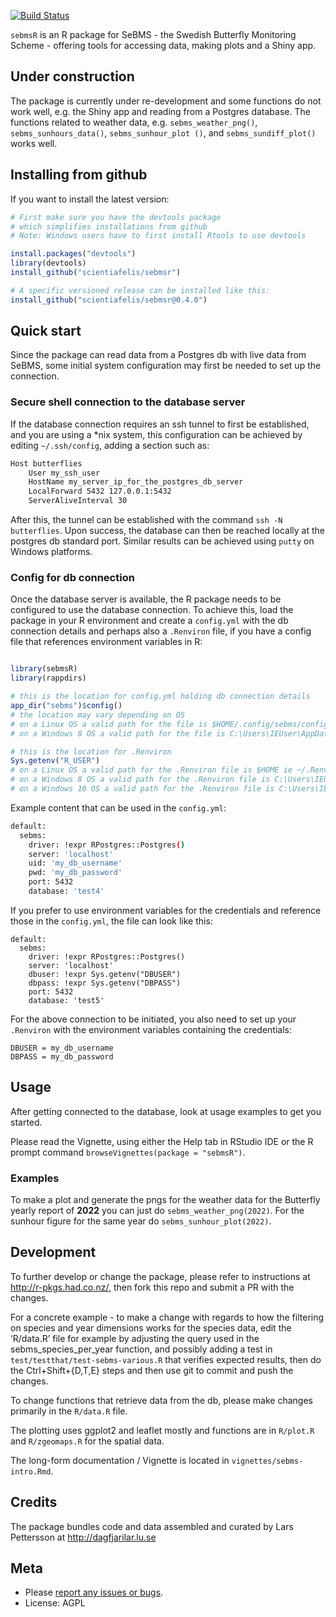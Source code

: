 [![Build
Status](https://scientiafelis/sebmsr.svg?branch=master)](https://scientiafelis/sebmsr)

<!-- README.md is generated from README.Rmd. Please edit that file -->

`sebmsR` is an R package for SeBMS - the Swedish Butterfly Monitoring
Scheme - offering tools for accessing data, making plots and a Shiny
app.

## Under construction

The package is currently under re-development and some functions do not
work well, e.g. the Shiny app and reading from a Postgres database. The
functions related to weather data, e.g. `sebms_weather_png()`,
`sebms_sunhours_data()`, `sebms_sunhour_plot ()`, and
`sebms_sundiff_plot()` works well.

## Installing from github

If you want to install the latest version:

``` r
# First make sure you have the devtools package
# which simplifies installations from github
# Note: Windows users have to first install Rtools to use devtools

install.packages("devtools") 
library(devtools)
install_github("scientiafelis/sebmsr")

# A specific versioned release can be installed like this:
install_github("scientiafelis/sebmsr@0.4.0")
```

## Quick start

Since the package can read data from a Postgres db with live data from
SeBMS, some initial system configuration may first be needed to set up
the connection.

### Secure shell connection to the database server

If the database connection requires an ssh tunnel to first be
established, and you are using a \*nix system, this configuration can be
achieved by editing `~/.ssh/config`, adding a section such as:

``` bash
Host butterflies
    User my_ssh_user
    HostName my_server_ip_for_the_postgres_db_server
    LocalForward 5432 127.0.0.1:5432
    ServerAliveInterval 30
```

After this, the tunnel can be established with the command
`ssh -N butterflies`. Upon success, the database can then be reached
locally at the postgres db standard port. Similar results can be
achieved using `putty` on Windows platforms.

### Config for db connection

Once the database server is available, the R package needs to be
configured to use the database connection. To achieve this, load the
package in your R environment and create a `config.yml` with the db
connection details and perhaps also a `.Renviron` file, if you have a
config file that references environment variables in R:

``` r

library(sebmsR)
library(rappdirs)

# this is the location for config.yml holding db connection details
app_dir("sebms")$config() 
# the location may vary depending on OS
# on a Linux OS a valid path for the file is $HOME/.config/sebms/config.yml
# on a Windows 8 OS a valid path for the file is C:\Users\IEUser\AppData\Local\sebms\sebms\config.yml

# this is the location for .Renviron
Sys.getenv("R_USER")
# on a Linux OS a valid path for the .Renviron file is $HOME ie ~/.Renviron
# on a Windows 8 OS a valid path for the .Renviron file is C:\Users\IEUser\.Renviron
# on a Windows 10 OS a valid path for the .Renviron file is C:\Users\IEUser\Documents\.Renviron
```

Example content that can be used in the `config.yml`:

``` bash
default:
  sebms:
    driver: !expr RPostgres::Postgres() 
    server: 'localhost'
    uid: 'my_db_username'
    pwd: 'my_db_password'
    port: 5432
    database: 'test4'
```

If you prefer to use environment variables for the credentials and
reference those in the `config.yml`, the file can look like this:

    default:
      sebms:
        driver: !expr RPostgres::Postgres() 
        server: 'localhost'
        dbuser: !expr Sys.getenv("DBUSER")
        dbpass: !expr Sys.getenv("DBPASS")  
        port: 5432
        database: 'test5'

For the above connection to be initiated, you also need to set up your
`.Renviron` with the environment variables containing the credentials:

``` console
DBUSER = my_db_username
DBPASS = my_db_password
```

## Usage

After getting connected to the database, look at usage examples to get
you started.

Please read the Vignette, using either the Help tab in RStudio IDE or
the R prompt command `browseVignettes(package = "sebmsR")`.

### Examples

To make a plot and generate the pngs for the weather data for the
Butterfly yearly report of **2022** you can just do
`sebms_weather_png(2022)`. For the sunhour figure for the same year do
`sebms_sunhour_plot(2022)`.

## Development

To further develop or change the package, please refer to instructions
at <http://r-pkgs.had.co.nz/>, then fork this repo and submit a PR with
the changes.

For a concrete example - to make a change with regards to how the
filtering on species and year dimensions works for the species data,
edit the ‘R/data.R’ file for example by adjusting the query used in the
sebms_species_per_year function, and possibly adding a test in
`test/testthat/test-sebms-various.R` that verifies expected results,
then do the Ctrl+Shift+{D,T,E} steps and then use git to commit and push
the changes.

To change functions that retrieve data from the db, please make changes
primarily in the `R/data.R` file.

The plotting uses ggplot2 and leaflet mostly and functions are in
`R/plot.R` and `R/zgeomaps.R` for the spatial data.

The long-form documentation / Vignette is located in
`vignettes/sebms-intro.Rmd`.

## Credits

The package bundles code and data assembled and curated by Lars
Pettersson at <http://dagfjarilar.lu.se>

## Meta

-   Please [report any issues or
    bugs](https://github.com/rekonstrukt/swedishbutterflies/issues).
-   License: AGPL
